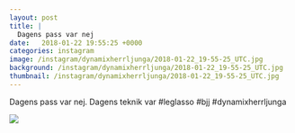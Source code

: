 ```yaml
---
layout: post
title: |
  Dagens pass var nej
date:   2018-01-22 19:55:25 +0000
categories: instagram
image: /instagram/dynamixherrljunga/2018-01-22_19-55-25_UTC.jpg
background: /instagram/dynamixherrljunga/2018-01-22_19-55-25_UTC.jpg
thumbnail: /instagram/dynamixherrljunga/2018-01-22_19-55-25_UTC.jpg
---
```

Dagens pass var nej. Dagens teknik var #leglasso  #bjj #dynamixherrljunga



<img src='/www-dynamix-herrljunga/instagram/dynamixherrljunga/2018-01-22_19-55-25_UTC.jpg' class='img-fluid' />
